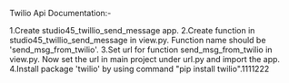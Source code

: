 Twilio Api Documentation:-

1.Create studio45_twillio_send_message app.
2.Create function in studio45_twillio_send_message in view.py. Function name should be 'send_msg_from_twilio'.
3.Set url for function send_msg_from_twilio in view.py. Now set the url in main project under url.py and import the app.
4.Install package 'twilio' by using command "pip install twilio".1111222

